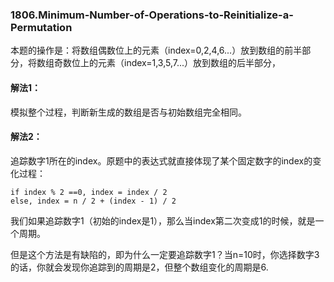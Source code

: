 ### 1806.Minimum-Number-of-Operations-to-Reinitialize-a-Permutation

本题的操作是：将数组偶数位上的元素（index=0,2,4,6...）放到数组的前半部分，将数组奇数位上的元素（index=1,3,5,7...）放到数组的后半部分，

#### 解法1：
模拟整个过程，判断新生成的数组是否与初始数组完全相同。

#### 解法2：
追踪数字1所在的index。原题中的表达式就直接体现了某个固定数字的index的变化过程：
```
if index % 2 ==0, index = index / 2
else, index = n / 2 + (index - 1) / 2
```
我们如果追踪数字1（初始的index是1），那么当index第二次变成1的时候，就是一个周期。

但是这个方法是有缺陷的，即为什么一定要追踪数字1？当n=10时，你选择数字3的话，你就会发现你追踪到的周期是2，但整个数组变化的周期是6.

